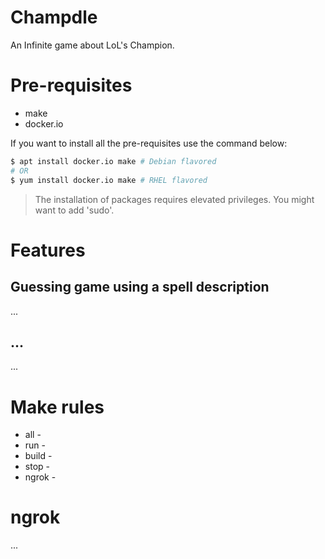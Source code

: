 # Champdle
An Infinite game about LoL's Champion.

# Pre-requisites
- make
- docker.io

If you want to install all the pre-requisites use the command below:
```bash
$ apt install docker.io make # Debian flavored
# OR
$ yum install docker.io make # RHEL flavored
```
> The installation of packages requires elevated privileges. You might want to add 'sudo'.

# Features
## Guessing game using a spell description
...

## ...
...

# Make rules
- all -
- run -
- build -
- stop -
- ngrok -

# ngrok
...
